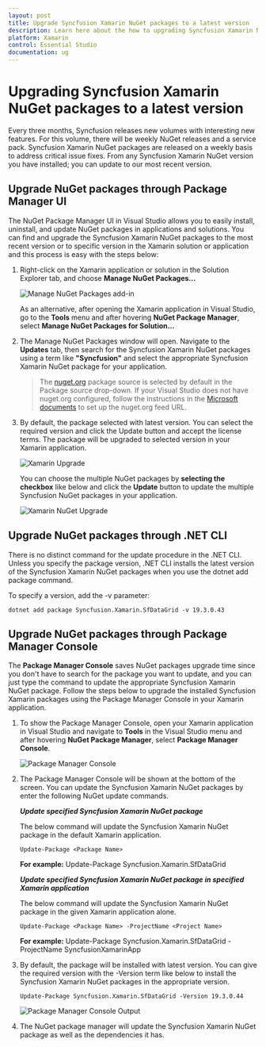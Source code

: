 ```yaml
---
layout: post
title: Upgrade Syncfusion Xamarin NuGet packages to a latest version
description: Learn here about the how to upgrading Syncfusion Xamarin NuGet packages to a latest version using NuGet manager and package manager UI.
platform: Xamarin
control: Essential Studio
documentation: ug
---
```


# Upgrading Syncfusion Xamarin NuGet packages to a latest version

Every three months, Syncfusion releases new volumes with interesting new features. For this volume, there will be weekly NuGet releases and a service pack. Syncfusion Xamarin NuGet packages are released on a weekly basis to address critical issue fixes. From any Syncfusion Xamarin NuGet version you have installed; you can update to our most recent version.


## Upgrade NuGet packages through Package Manager UI

The NuGet Package Manager UI in Visual Studio allows you to easily install, uninstall, and update NuGet packages in applications and solutions. You can find and upgrade the Syncfusion Xamarin NuGet packages to the most recent version or to specific version in the Xamarin solution or application and this process is easy with the steps below:

1. Right-click on the Xamarin application or solution in the Solution Explorer tab, and choose **Manage NuGet Packages...**

    ![Manage NuGet Packages add-in](Upgrade-images/manage-nuget.png)

    As an alternative, after opening the Xamarin application in Visual Studio, go to the **Tools** menu and after hovering **NuGet Package Manager**, select **Manage NuGet Packages for Solution...**

2. The Manage NuGet Packages window will open. Navigate to the **Updates** tab, then search for the Syncfusion Xamarin NuGet packages using a term like **"Syncfusion"** and select the appropriate Syncfusion Xamarin NuGet package for your application.

    > The [nuget.org](https://api.nuget.org/v3/index.json) package source is selected by default in the Package source drop-down. If your Visual Studio does not have nuget.org configured, follow the instructions in the [Microsoft documents](https://learn.microsoft.com/en-us/nuget/consume-packages/install-use-packages-visual-studio#package-sources) to set up the nuget.org feed URL.

3. By default, the package selected with latest version. You can select the required version and click the Update button and accept the license terms. The package will be upgraded to selected version in your Xamarin application.

    ![Xamarin Upgrade](Upgrade-images/NuGetUpgrade.png)

    You can choose the multiple NuGet packages by **selecting the checkbox** like below and click the **Update** button to update the multiple Syncfusion NuGet packages in your application.

    ![Xamarin NuGet Upgrade](Upgrade-images/MultipleNuGetUpgrade.png)

## Upgrade NuGet packages through .NET CLI

There is no distinct command for the update procedure in the .NET CLI. Unless you specify the package version, .NET CLI installs the latest version of the Syncfusion Xamarin NuGet packages when you use the dotnet add package command.

To specify a version, add the -v parameter:

```dotnet add package Syncfusion.Xamarin.SfDataGrid -v 19.3.0.43```

## Upgrade NuGet packages through Package Manager Console

The **Package Manager Console** saves NuGet packages upgrade time since you don't have to search for the package you want to update, and you can just type the command to update the appropriate Syncfusion Xamarin NuGet package. Follow the steps below to upgrade the installed Syncfusion Xamarin packages using the Package Manager Console in your Xamarin application.

1. To show the Package Manager Console, open your Xamarin application in Visual Studio and navigate to **Tools** in the Visual Studio menu and after hovering **NuGet Package Manager**, select **Package Manager Console**.

    ![Package Manager Console](Upgrade-images/console.png)

2.  The Package Manager Console will be shown at the bottom of the screen. You can update the Syncfusion Xamarin NuGet packages by enter the following NuGet update commands.

    ***Update specified Syncfusion Xamarin NuGet package***

    The below command will update the Syncfusion Xamarin NuGet package in the default Xamarin application.

    ```Update-Package <Package Name>```

    **For example:** Update-Package Syncfusion.Xamarin.SfDataGrid

    ***Update specified Syncfusion Xamarin NuGet package in specified Xamarin application***

    The below command will update the Syncfusion Xamarin NuGet package in the given Xamarin application alone.

    ```Update-Package <Package Name> -ProjectName <Project Name>```

    **For example:** Update-Package Syncfusion.Xamarin.SfDataGrid -ProjectName SyncfusionXamarinApp

3. By default, the package will be installed with latest version. You can give the required version with the -Version term like below to install the Syncfusion Xamarin NuGet packages in the appropriate version.

    ```Update-Package Syncfusion.Xamarin.SfDataGrid -Version 19.3.0.44```

    ![Package Manager Console Output](Upgrade-images/UpdateConsole.png)

4. The NuGet package manager will update the Syncfusion Xamarin NuGet package as well as the dependencies it has.